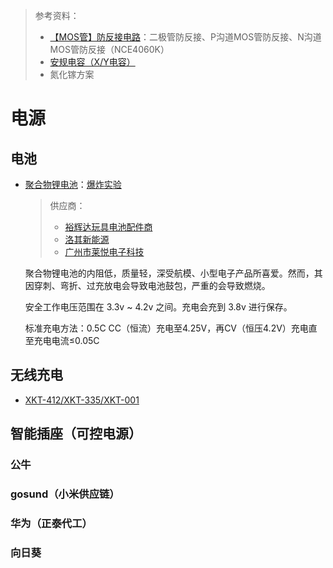 > 参考资料：
>
> - [【MOS管】防反接电路](https://www.bilibili.com/video/BV1tY4y1P7Kp)：二极管防反接、P沟道MOS管防反接、N沟道MOS管防反接（NCE4060K）
> - [安规电容（X/Y电容）](https://zhuanlan.zhihu.com/p/350438523)
> - 氮化镓方案

# 电源

## 电池

- [聚合物锂电池](https://en.wikipedia.org/wiki/Lithium-ion_battery#Safety)：[爆炸实验](https://www.youtube.com/watch?v=eZxDC-whz14)
  
  > 供应商：
  >
  > - [裕辉达玩具电池配件商](https://shop505073405.taobao.com/)
  > - [洛其新能源](https://item.taobao.com/item.htm?spm=a230r.1.14.39.52fb5825d22anJ&id=528453120288&ns=1&abbucket=7#detail)
  > - [广州市莱悦电子科技](https://shop126557863.taobao.com/)
  
  聚合物锂电池的内阻低，质量轻，深受航模、小型电子产品所喜爱。然而，其因穿刺、弯折、过充放电会导致电池鼓包，严重的会导致燃烧。
  
  安全工作电压范围在 3.3v ~ 4.2v 之间。充电会充到 3.8v 进行保存。
  
  标准充电方法：0.5C CC（恒流）充电至4.25V，再CV（恒压4.2V）充电直至充电电流≤0.05C
  



## 无线充电

- [XKT-412/XKT-335/XKT-001](https://cb-electronics.com/products/xkt-335/)



## 智能插座（可控电源）

### 公牛

### gosund（小米供应链）

### 华为（正泰代工）

### 向日葵

